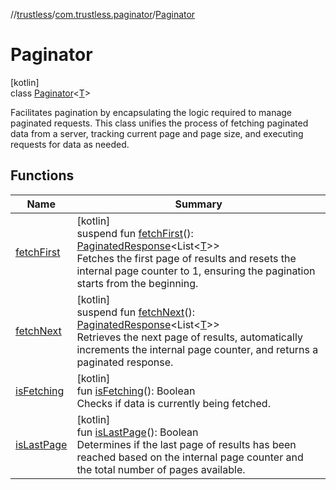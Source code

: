 //[trustless](../../../index.md)/[com.trustless.paginator](../index.md)/[Paginator](index.md)

# Paginator

[kotlin]\
class [Paginator](index.md)&lt;[T](index.md)&gt;

Facilitates pagination by encapsulating the logic required to manage paginated requests. This class unifies the process of fetching paginated data from a server, tracking current page and page size, and executing requests for data as needed.

## Functions

| Name | Summary |
|---|---|
| [fetchFirst](fetch-first.md) | [kotlin]<br>suspend fun [fetchFirst](fetch-first.md)(): [PaginatedResponse](../-paginated-response/index.md)&lt;List&lt;[T](index.md)&gt;&gt;<br>Fetches the first page of results and resets the internal page counter to 1, ensuring the pagination starts from the beginning. |
| [fetchNext](fetch-next.md) | [kotlin]<br>suspend fun [fetchNext](fetch-next.md)(): [PaginatedResponse](../-paginated-response/index.md)&lt;List&lt;[T](index.md)&gt;&gt;<br>Retrieves the next page of results, automatically increments the internal page counter, and returns a paginated response. |
| [isFetching](is-fetching.md) | [kotlin]<br>fun [isFetching](is-fetching.md)(): Boolean<br>Checks if data is currently being fetched. |
| [isLastPage](is-last-page.md) | [kotlin]<br>fun [isLastPage](is-last-page.md)(): Boolean<br>Determines if the last page of results has been reached based on the internal page counter and the total number of pages available. |
